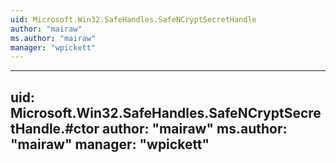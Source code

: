 ```yaml
---
uid: Microsoft.Win32.SafeHandles.SafeNCryptSecretHandle
author: "mairaw"
ms.author: "mairaw"
manager: "wpickett"
---
```


---
uid: Microsoft.Win32.SafeHandles.SafeNCryptSecretHandle.#ctor
author: "mairaw"
ms.author: "mairaw"
manager: "wpickett"
---
